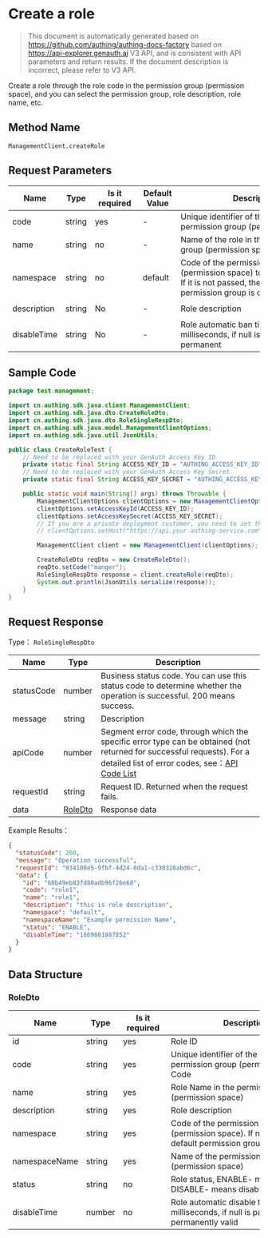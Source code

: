 # Create a role

<!--
Warning⚠️:
Do not modify this document directly,
https://github.com/Authing/authing-docs-factory
Use this project to generate
-->

<LastUpdated />

> This document is automatically generated based on https://github.com/authing/authing-docs-factory based on https://api-explorer.genauth.ai V3 API, and is consistent with API parameters and return results. If the document description is incorrect, please refer to V3 API.

Create a role through the role code in the permission group (permission space), and you can select the permission group, role description, role name, etc.

## Method Name

`ManagementClient.createRole`

## Request Parameters

| Name        | Type   | <div style="width:80px">Is it required</div> | <div style="width:60px">Default Value</div> | <div style="width:300px">Description</div>                                                                                          | <div style="width:200px">Example Value</div> |
| ----------- | ------ | -------------------------------------------- | ------------------------------------------- | ----------------------------------------------------------------------------------------------------------------------------------- | -------------------------------------------- |
| code        | string | yes                                          | -                                           | Unique identifier of the role in the permission group (permission space)                                                            | `manager`                                    |
| name        | string | no                                           | -                                           | Name of the role in the permission group (permission space)                                                                         | `manager`                                    |
| namespace   | string | no                                           | default                                     | Code of the permission group (permission space) to which it belongs. If it is not passed, the default permission group is obtained. | `default`                                    |
| description | string | No                                           | -                                           | Role description                                                                                                                    | `this is role manager description`           |
| disableTime | string | No                                           | -                                           | Role automatic ban time, in milliseconds, if null is passed, it means permanent                                                     | `1669881887852`                              |

## Sample Code

```java
package test.management;

import cn.authing.sdk.java.client.ManagementClient;
import cn.authing.sdk.java.dto.CreateRoleDto;
import cn.authing.sdk.java.dto.RoleSingleRespDto;
import cn.authing.sdk.java.model.ManagementClientOptions;
import cn.authing.sdk.java.util.JsonUtils;

public class CreateRoleTest {
    // Need to be replaced with your GenAuth Access Key ID
    private static final String ACCESS_KEY_ID = "AUTHING_ACCESS_KEY_ID";
    // Need to be replaced with your GenAuth Access Key Secret
    private static final String ACCESS_KEY_SECRET = "AUTHING_ACCESS_KEY_SECRET";

    public static void main(String[] args) throws Throwable {
        ManagementClientOptions clientOptions = new ManagementClientOptions();
        clientOptions.setAccessKeyId(ACCESS_KEY_ID);
        clientOptions.setAccessKeySecret(ACCESS_KEY_SECRET);
        // If you are a private deployment customer, you need to set the GenAuth service domain name
        // clientOptions.setHost("https://api.your-authing-service.com");

        ManagementClient client = new ManagementClient(clientOptions);

        CreateRoleDto reqDto = new CreateRoleDto();
        reqDto.setCode("manger");
        RoleSingleRespDto response = client.createRole(reqDto);
        System.out.println(JsonUtils.serialize(response));
    }
}

```

## Request Response

Type： `RoleSingleRespDto`

| Name       | Type                           | Description                                                                                                                                                                                                                                                                                                                                       |
| ---------- | ------------------------------ | ------------------------------------------------------------------------------------------------------------------------------------------------------------------------------------------------------------------------------------------------------------------------------------------------------------------------------------------------- |
| statusCode | number                         | Business status code. You can use this status code to determine whether the operation is successful. 200 means success.                                                                                                                                                                                                                           |
| message    | string                         | Description                                                                                                                                                                                                                                                                                                                                       |
| apiCode    | number                         | Segment error code, through which the specific error type can be obtained (not returned for successful requests). For a detailed list of error codes, see：[API Code List](https://api-explorer.genauth.ai/?tag=group/%E5%BC%80%E5%8F%91%E5%87%86%E5%A4%87#tag/%E5%BC%80%E5%8F%91%E5%87%86%E5%A4%87/%E9%94%99%E8%AF%AF%E5%A4%84%E7%90%86/apiCode) |
| requestId  | string                         | Request ID. Returned when the request fails.                                                                                                                                                                                                                                                                                                      |
| data       | <a href="#RoleDto">RoleDto</a> | Response data                                                                                                                                                                                                                                                                                                                                     |

Example Results：

```json
{
  "statusCode": 200,
  "message": "Operation successful",
  "requestId": "934108e5-9fbf-4d24-8da1-c330328abd6c",
  "data": {
    "id": "60b49eb83fd80adb96f26e68",
    "code": "role1",
    "name": "role1",
    "description": "this is role description",
    "namespace": "default",
    "namespaceName": "Example permission Name",
    "status": "ENABLE",
    "disableTime": "1669881887852"
  }
}
```

## Data Structure

### <a id="RoleDto"></a> RoleDto

| Name          | Type   | <div style="width:80px">Is it required</div> | <div style="width:300px">Description</div>                                                                | <div style="width:200px">Example Value</div> |
| ------------- | ------ | -------------------------------------------- | --------------------------------------------------------------------------------------------------------- | -------------------------------------------- |
| id            | string | yes                                          | Role ID                                                                                                   | `60b49eb83fd80adb96f26e68`                   |
| code          | string | yes                                          | Unique identifier of the role in the permission group (permission space) Code                             | `role1`                                      |
| name          | string | yes                                          | Role Name in the permission group (permission space)                                                      | `role1`                                      |
| description   | string | yes                                          | Role description                                                                                          | `this is role description`                   |
| namespace     | string | yes                                          | Code of the permission group (permission space). If not passed, the default permission group is obtained. | `default`                                    |
| namespaceName | string | yes                                          | Name of the permission group (permission space)                                                           | `Sample permission Name`                     |
| status        | string | no                                           | Role status, ENABLE- means normal, DISABLE- means disabled                                                | `ENABLE`                                     |
| disableTime   | number | no                                           | Role automatic disable time, in milliseconds, if null is passed, it is permanently valid                  | `1669881887852`                              |
